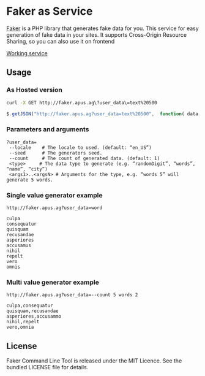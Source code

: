# Faker as Service

[Faker](https://github.com/fzaninotto/faker) is a PHP library that generates fake data for you.
This service for easy generation of fake data in your sites. It supports Cross-Origin Resource Sharing, so you can also use it on frontend 

[Working service](http://faker.apus.ag)

## Usage

### As Hosted version

```bash
curl -X GET http://faker.apus.ag\?user_data\=text%20500
```

```javascript
$.getJSON("http://faker.apus.ag?user_data=text%20500", 	function( data ) {console.log(data)})
```

### Parameters and arguments

```
?user_data=
 --locale    # The locale to used. (default: “en_US”)
 --seed      # The generators seed.
 --count     # The count of generated data. (default: 1)
 <type>     # The data type to generate (e.g. “randomDigit”, “words”, “name”, “city”)
 <args1>..<argsN> # Arguments for the type, e.g. “words 5” will generate 5 words.
```

### Single value generator example

```
http://faker.apus.ag?user_data=word

culpa
consequatur
quisquam
recusandae
asperiores
accusamus
nihil
repelt
vero
omnis
```

### Multi value generator example

```
http://faker.apus.ag?user_data=--count 5 words 2

culpa,consequatur
quisquam,recusandae
asperiores,accusammo
nihil,repelt
vero,omnia
```

## License

Faker Command Line Tool is released under the MIT Licence. See the bundled LICENSE file for details.
